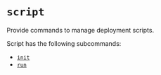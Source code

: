 # `script`
Provide commands to manage deployment scripts.

Script has the following subcommands:
* [`init`](./init.md)
* [`run`](./run.md)
